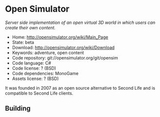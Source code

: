 # Open Simulator

_Server side implementation of an open virtual 3D world in which users can create their own content._

- Home: http://opensimulator.org/wiki/Main_Page
- State: beta
- Download: http://opensimulator.org/wiki/Download
- Keywords: adventure, open content
- Code repository: git://opensimulator.org/git/opensim
- Code language: C#
- Code license: ? (BSD)
- Code dependencies: MonoGame
- Assets license: ? (BSD)

It was founded in 2007 as an open source alternative to Second Life and is compatible to Second Life clients.

## Building
